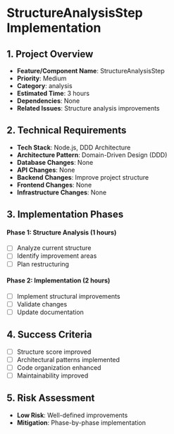 # StructureAnalysisStep Implementation

## 1. Project Overview
- **Feature/Component Name**: StructureAnalysisStep
- **Priority**: Medium
- **Category**: analysis
- **Estimated Time**: 3 hours
- **Dependencies**: None
- **Related Issues**: Structure analysis improvements

## 2. Technical Requirements
- **Tech Stack**: Node.js, DDD Architecture
- **Architecture Pattern**: Domain-Driven Design (DDD)
- **Database Changes**: None
- **API Changes**: None
- **Backend Changes**: Improve project structure
- **Frontend Changes**: None
- **Infrastructure Changes**: None

## 3. Implementation Phases

#### Phase 1: Structure Analysis (1 hours)
- [ ] Analyze current structure
- [ ] Identify improvement areas
- [ ] Plan restructuring

#### Phase 2: Implementation (2 hours)
- [ ] Implement structural improvements
- [ ] Validate changes
- [ ] Update documentation

## 4. Success Criteria
- [ ] Structure score improved
- [ ] Architectural patterns implemented
- [ ] Code organization enhanced
- [ ] Maintainability improved

## 5. Risk Assessment
- **Low Risk**: Well-defined improvements
- **Mitigation**: Phase-by-phase implementation
